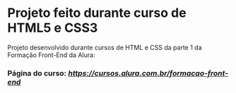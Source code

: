 # Projeto feito durante curso de HTML5 e CSS3

Projeto desenvolvido durante cursos de HTML e CSS da parte 1 da Formação Front-End da Alura:

### Página do curso:  *https://cursos.alura.com.br/formacao-front-end*

